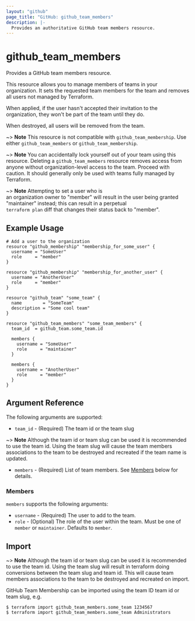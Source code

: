 ```yaml
---
layout: "github"
page_title: "GitHub: github_team_members"
description: |-
  Provides an authoritative GitHub team members resource.
---
```


# github_team_members

Provides a GitHub team members resource.

This resource allows you to manage members of teams in your organization. It sets the requested team members for the team and removes all users not managed by Terraform.

When applied, if the user hasn't accepted their invitation to the organization, they won't be part of the team until they do.

When destroyed, all users will be removed from the team.

~> **Note** This resource is not compatible with `github_team_membership`. Use either `github_team_members` or `github_team_membership`.

~> **Note** You can accidentally lock yourself out of your team using this resource. Deleting a `github_team_members` resource removes access from anyone without organization-level access to the team. Proceed with caution. It should generally only be used with teams fully managed by Terraform.

~> **Note** Attempting to set a user who is an organization owner to "member" will result in the user being granted "maintainer" instead; this can result in a perpetual `terraform plan` diff that changes their status back to "member".

## Example Usage

```hcl
# Add a user to the organization
resource "github_membership" "membership_for_some_user" {
  username = "SomeUser"
  role     = "member"
}

resource "github_membership" "membership_for_another_user" {
  username = "AnotherUser"
  role     = "member"
}

resource "github_team" "some_team" {
  name        = "SomeTeam"
  description = "Some cool team"
}

resource "github_team_members" "some_team_members" {
  team_id  = github_team.some_team.id

  members {
    username = "SomeUser"
    role     = "maintainer"
  }

  members {
    username = "AnotherUser"
    role     = "member"
  }
}
```

## Argument Reference

The following arguments are supported:

* `team_id` - (Required) The team id or the team slug

~> **Note** Although the team id or team slug can be used it is recommended to use the team id.  Using the team slug will cause the team members associations to the team to be destroyed and recreated if the team name is updated.

* `members` - (Required) List of team members. See [Members](#members) below for details.

### Members

`members` supports the following arguments:

* `username` - (Required) The user to add to the team.
* `role` - (Optional) The role of the user within the team.
            Must be one of `member` or `maintainer`. Defaults to `member`.

## Import

~> **Note** Although the team id or team slug can be used it is recommended to use the team id.  Using the team slug will result in terraform doing conversions between the team slug and team id.  This will cause team members associations to the team to be destroyed and recreated on import.

GitHub Team Membership can be imported using the team ID team id or team slug, e.g.

```
$ terraform import github_team_members.some_team 1234567
$ terraform import github_team_members.some_team Administrators
```
